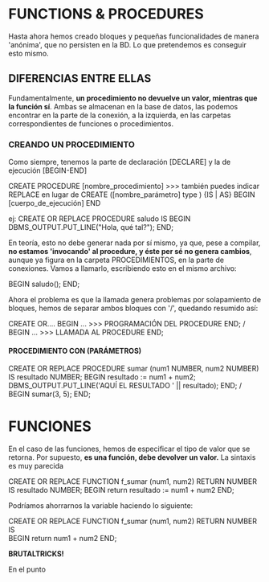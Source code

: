# FUNCTIONS & PROCEDURES

Hasta ahora hemos creado bloques y pequeñas funcionalidades de manera 'anónima', que no persisten en la BD. Lo que pretendemos es conseguir esto mismo.

## DIFERENCIAS ENTRE ELLAS

Fundamentalmente, **un procedimiento no devuelve un valor, mientras que la función sí**. Ambas se almacenan en la base de datos, las podemos encontrar en la parte de la conexión, a la izquierda, en las carpetas correspondientes de funciones o procedimientos.

### CREANDO UN PROCEDIMIENTO

Como siempre, tenemos la parte de declaración [DECLARE] y la de ejecución [BEGIN-END]

CREATE PROCEDURE [nombre_procedimiento] >>> también puedes indicar REPLACE en lugar de CREATE
([nombre_parámetro] type )
{IS | AS}
BEGIN
    [cuerpo_de_ejecución]
END

ej:
CREATE OR REPLACE PROCEDURE saludo IS
BEGIN
    DBMS_OUTPUT.PUT_LINE("Hola, qué tal?");
END;

En teoría, esto no debe generar nada por sí mismo, ya que, pese a compilar, **no estamos 'invocando' al procedure, y éste per sé no genera cambios**, aunque ya figura en la carpeta PROCEDIMIENTOS, en la parte de conexiones. Vamos a llamarlo, escribiendo esto en el mismo archivo:

BEGIN
    saludo();
END;

Ahora el problema es que la llamada genera problemas por solapamiento de bloques, hemos de separar ambos bloques con '/', quedando resumido así:

CREATE OR....
BEGIN
...     >>>     PROGRAMACIÓN DEL PROCEDURE
END;
/
BEGIN
...     >>>     LLAMADA AL PROCEDURE
END;

#### PROCEDIMIENTO CON (PARÁMETROS)

CREATE OR REPLACE PROCEDURE sumar (num1 NUMBER, num2 NUMBER) IS
    resultado NUMBER;
BEGIN
    resultado := num1 + num2;
    DBMS_OUTPUT.PUT_LINE('AQUÍ EL RESULTADO ' || resultado);
END;
/
BEGIN
    sumar(3, 5);
END;

# FUNCIONES

En el caso de las funciones, hemos de especificar el tipo de valor que se retorna. Por supuesto, **es una función, debe devolver un valor.** La sintaxis es muy parecida

CREATE OR REPLACE FUNCTION f_sumar (num1, num2) RETURN NUMBER IS
    resultado NUMBER;
BEGIN
    return resultado := num1 + num2
END;

Podríamos ahorrarnos la variable haciendo lo siguiente:

CREATE OR REPLACE FUNCTION f_sumar (num1, num2) RETURN NUMBER IS    
BEGIN
    return num1 + num2
END;

**BRUTALTRICKS!**

En el punto



